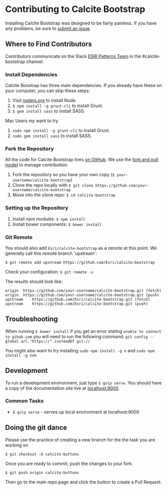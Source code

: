# Contributing to Calcite Bootstrap

Installing Calcite Bootstrap was designed to be fairly painless. If you have any problems, be sure to [submit an issue](https://github.com/Esri/calcite-bootstrap/issues/).

## Where to Find Contributors
Contributors communicate on the Slack [ESRI Patterns Team](https://esri-patterns.slack.com/) in the #calcite-bootstrap channel.

### Install Dependencies

Calcite Boostrap has three main dependencies. If you already have these on your computer, you can skip these steps:

1. Visit [nodejs.org](http://nodejs.org/) to install Node.
2. `$ npm install -g grunt-cli` to install Grunt.
3. `$ gem install sass` to install SASS.

Mac Users my want to try

1. `sudo npm install -g grunt-cli` to install Grunt.
2. `sudo gem install sass` to install SASS.

### Fork the Repository

All the code for Calcite Bootstrap lives [on GitHub](https://github.com/ArcGIS/calcite-bootstrap). We use the [fork and pull model](https://help.github.com/articles/using-pull-requests/) to manage contribution.

1. Fork the repository so you have your own copy (`$ your-username/calcite-bootstrap`)
2. Clone the repo locally with `$ git clone https://github.com/your-username/calcite-bootstrap`
3. Move into the clone repo:  `$ cd calcite-bootstrap`

### Setting up the Repository

1. Install npm modules: `$ npm install`
2. Install bower components: `$ bower install`

### Git Remote
You should also add `Esri/calcite-bootstrap` as a remote at this point. We generally call this remote branch 'upstream':

```
$ git remote add upstream https://github.com/Esri/calcite-bootstrap
```

Check your configuration: `$ git remote -v`

The results should look like:
```
origin	https://github.com/your-username/calcite-bootstrap.git (fetch)
origin	https://github.com/your-username/calcite-bootstrap.git (push)
upstream	https://github.com/Esri/calcite-bootstrap.git (fetch)
upstream	https://github.com/Esri/calcite-bootstrap.git (push)
```

## Troubleshooting

When running `$ bower install` if you get an error stating `unable to connect to gihub.com` you will need to run the following command: `git config --global url."https://".insteadOf git://`

You might also want to try installing `sudo npm install -g n` and `sudo npm install -g nvm`

## Development

To run a development environment, just type `$ gulp serve`. You should have a copy of the documentation site live at [localhost:9000](http://localhost:9000).

### Common Tasks

- `$ gulp serve` - serves up local environment at localhost:9000

## Doing the git dance

Please use the practice of creating a new branch for the the task you are working on

`$ git checkout -b calcite-buttons`

Once you are ready to commit, push the changes to your fork.

`$ git push origin calcite-buttons`

Then go to the main repo page and click the button to create a Pull Request.
